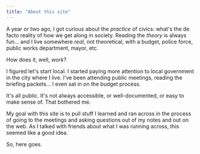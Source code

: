 ```yaml
---
title: "About this site"
---
```


A year or two ago, I got curious about the _practice_ of civics: what's the de facto reality of how we get along in society. Reading the _theory_ is always fun... and I live somewhere _real_, not theoretical, with a budget, police force, public works department, mayor, etc. 

How does it, well, _work_?

I figured let's start local. I started paying more attention to local government in the city where I live. I’ve been attending public meetings, reading the briefing packets… I even sat in on the budget process.

It's all public. It's not always accessible, or well-documented, or easy to make sense of. That bothered me. 

My goal with this site is to pull stuff I learned and ran across in the process of going to the meetings and asking questions out of my notes and out on the web. As I talked with friends about what I was running across, this seemed like a good idea.

So, here goes. 

